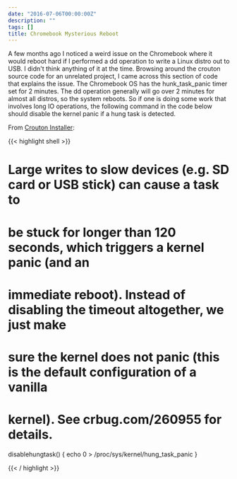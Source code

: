 ```yaml
---
date: "2016-07-06T00:00:00Z"
description: ""
tags: []
title: Chromebook Mysterious Reboot
---
```


A few months ago I noticed a weird issue on the Chromebook where it would
reboot hard if I performed a dd operation to write a Linux distro out to USB.
I didn't think anything of it at the time.  Browsing around the crouton source
code for an unrelated project, I came across this section of code that explains
the issue.  The Chromebook OS has the hunk_task_panic timer set for 2 minutes.
The dd operation generally will go over 2 minutes for almost all distros, so
the system reboots.  So if one is doing some work that involves long IO
operations, the following command in the code below should disable the kernel
panic if a hung task is detected.

From [Crouton Installer](https://github.com/dnschneid/crouton/blob/master/installer/functions):

{{< highlight shell >}}

# Large writes to slow devices (e.g. SD card or USB stick) can cause a task to
# be stuck for longer than 120 seconds, which triggers a kernel panic (and an
# immediate reboot). Instead of disabling the timeout altogether, we just make
# sure the kernel does not panic (this is the default configuration of a vanilla
# kernel). See crbug.com/260955 for details.
disablehungtask() {
    echo 0 > /proc/sys/kernel/hung_task_panic
}

{{< / highlight >}}
